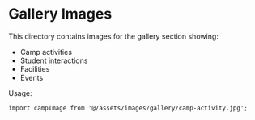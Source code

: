 # Gallery Images

This directory contains images for the gallery section showing:
- Camp activities
- Student interactions
- Facilities
- Events

Usage:
```tsx
import campImage from '@/assets/images/gallery/camp-activity.jpg';
```